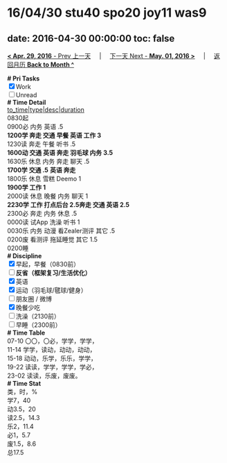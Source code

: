 # 16/04/30 stu40 spo20 joy11 was9

date: 2016-04-30 00:00:00
toc: false
---
[**< Apr. 29, 2016** - Prev 上一天](/lifelogs/2016/04/d29.md) &nbsp; &nbsp; | &nbsp; &nbsp; [下一天 Next - **May. 01, 2016 >**](/lifelogs/2016/05/d01.md) &nbsp; &nbsp; |  &nbsp; &nbsp; [返回月历 **Back to Month ^**](/lifelogs/2016/04/index.md)
<br/><div><b># Pri Tasks</b></div><div><input checked="true" type="checkbox"/>Work</div><div><input type="checkbox"/>Unread</div><div><b># Time Detail</b></div><div><u>to_time|type|desc|duration</u></div><div>0830起</div><div>0900必 内务 英语 .5</div><div><b>1200学 奔走 交通 早餐 英语 工作 3</b></div><div>1230读 奔走 午餐 听书 .5</div><div><b>1600动 交通 英语 奔走 羽毛球 内务 3.5</b></div><div>1630乐 休息 内务 奔走 聊天 .5</div><div><b>1700学 交通 .5</b> <b>英语 </b><b>奔走</b></div><div>1800乐 休息 雪糕 Deemo 1</div><div><b>1900学 工作 1</b></div><div>2000读 休息 晚餐 内务 聊天 1</div><div><b>2230学 工作 打点后台 2.5</b><b>奔走 交通 英语 2.5</b></div><div>2300必 奔走 内务 休息 .5</div><div>0000读 试App 洗澡 听书 1</div><div>0030乐 内务 动漫 看Zealer测评 其它 .5</div><div>0200废 看测评 拖延睡觉 其它 1.5</div><div>0200睡</div><div><b># Discipline</b></div><div><input checked="true" type="checkbox"/>早起，早餐（0830前）</div><div><b><input type="checkbox"/></b><b>反省（框架复习/生活优化）</b></div><div><input checked="true" type="checkbox"/>英语</div><div><input checked="true" type="checkbox"/>运动（羽毛球/毽球/健身）</div><div><input type="checkbox"/>朋友圈 / 微博</div><div><input checked="true" type="checkbox"/>晚餐少吃</div><div><input type="checkbox"/>洗澡（2130前）</div><div><input type="checkbox"/>早睡（2300前）</div><div><b># Time Table</b></div><div>07-10 〇〇，〇必，学学，学学，</div><div>11-14 学学，读动，动动，动动，</div><div>15-18 动动，乐学，乐乐，学学，</div><div>19-22 读读，学学，学学，学必，</div><div>23-02 读读，乐废，废废。</div><div><b># Time Stat</b></div><div>类，时，%</div><div>学7，40</div><div>动3.5，20</div><div>读2.5，14.3</div><div>乐2，11.4</div><div>必1，5.7</div><div>废1.5，8.6</div><div>总17.5</div>
